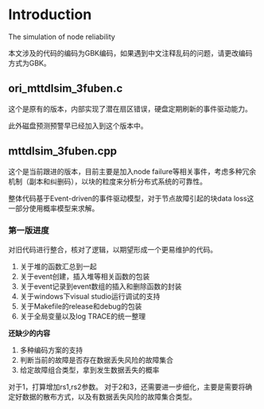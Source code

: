 # Introduction
The simulation of node reliability

本文涉及的代码的编码为GBK编码，如果遇到中文注释乱码的问题，请更改编码方式为GBK。

## ori_mttdlsim_3fuben.c
这个是原有的版本，内部实现了潜在扇区错误，硬盘定期刷新的事件驱动能力。

此外磁盘预测预警早已经加入到这个版本中。

## mttdlsim_3fuben.cpp
这个是当前跟进的版本，目前主要是加入node failure等相关事件，考虑多种冗余机制（副本和纠删码），以块的粒度来分析分布式系统的可靠性。

整体代码基于Event-driven的事件驱动模型，对于节点故障引起的块data loss这一部分使用概率模型来求解。

### 第一版进度
对旧代码进行整合，核对了逻辑，以期望形成一个更易维护的代码。

1. 关于堆的函数汇总到一起
2. 关于event创建，插入堆等相关函数的包装
3. 关于event记录到event数组的插入和删除函数的封装
4. 关于windows下visual studio运行调试的支持
5. 关于Makefile的release和debug的包装
6. 关于全局变量以及log TRACE的统一整理

**还缺少的内容**
1. 多种编码方案的支持
2. 判断当前的故障是否存在数据丢失风险的故障集合
3. 给定故障组合类型，拿到发生数据丢失的概率

对于1，打算增加rs1,rs2参数。
对于2和3，还需要进一步细化，主要是需要将确定好数据的散布方式，以及有数据丢失风险的故障集合类型。
